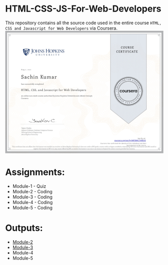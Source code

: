 # HTML-CSS-JS-For-Web-Developers
This repository contains all the source code used in the entire course `HTML, CSS and Javascript for Web Developers` via Coursera.
![alt text](https://github.com/Sachin10-05/HTML-CSS-JS-For-Web-Developers/blob/main/completion%20certificate.jpg)

# Assignments:
* Module-1 - Quiz
* Module-2 - Coding
* Module-3 - Coding
* Module-4 - Coding
* Module-5 - Coding

# Outputs:
* [Module-2](http://htmlpreview.github.io/?https://github.com/Sachin10-05/HTML-CSS-and-JS-For-Web-Developers/blob/main/Module-2/index.html)
* [Module-3](http://htmlpreview.github.io/?https://github.com/Sachin10-05/HTML-CSS-and-JS-For-Web-Developers/blob/main/Module-3/index.html)
* Module-4
* Module-5
